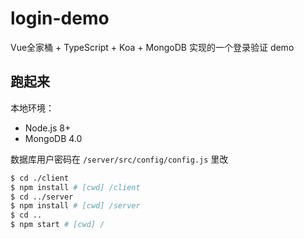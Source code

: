 # login-demo

Vue全家桶 + TypeScript + Koa + MongoDB 实现的一个登录验证 demo

## 跑起来

本地环境：

* Node.js 8+
* MongoDB 4.0

数据库用户密码在 `/server/src/config/config.js` 里改

``` bash
$ cd ./client
$ npm install # [cwd] /client
$ cd ../server
$ npm install # [cwd] /server
$ cd ..
$ npm start # [cwd] /
```
